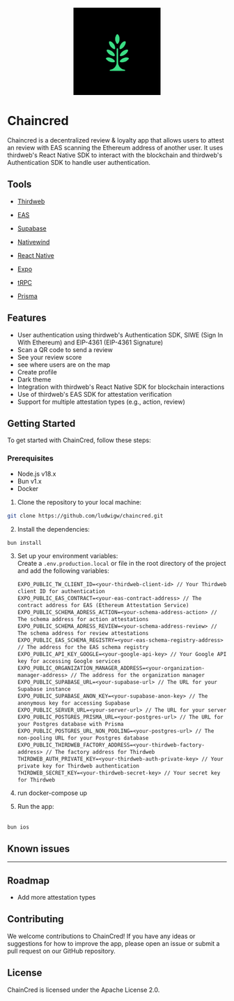 <p align="center" style="border-radius: 10px">
  <img src="./assets/icon.png" width="200" />
</p>

# Chaincred

Chaincred is a decentralized review & loyalty app that allows users to attest an review with EAS scanning the Ethereum address of another user. It uses thirdweb's React Native SDK to interact
with the blockchain and thirdweb's Authentication SDK to handle user authentication.

<!-- ## Demo

![Demo](./demo.gif) -->

## Tools

- [Thirdweb](https://www.thirdweb.com/)
- [EAS](https://attest.org/)
- [Supabase](https://supabase.com/)
- [Nativewind](https://nativewind.dev/)

- [React Native](https://reactnative.dev/)
- [Expo](https://expo.dev/)
- [tRPC](https://trpc.io/)
- [Prisma](https://prisma.io/)

## Features

- User authentication using thirdweb's Authentication SDK, SIWE (Sign In With Ethereum) and EIP-4361 (EIP-4361 Signature)
- Scan a QR code to send a review
- See your review score
- see where users are on the map
- Create profile
- Dark theme
- Integration with thirdweb's React Native SDK for blockchain interactions
- Use of thirdweb's EAS SDK for attestation verification
- Support for multiple attestation types (e.g., action, review)

## Getting Started

To get started with ChainCred, follow these steps:

### Prerequisites

- Node.js v18.x
- Bun v1.x
- Docker

1. Clone the repository to your local machine:

```bash
git clone https://github.com/ludwigw/chaincred.git
```

2. Install the dependencies:

```bash
bun install
```

3. Set up your environment variables:  
   Create a `.env.production.local` or file in the root directory of the project and add the following variables:

   ```
   EXPO_PUBLIC_TW_CLIENT_ID=<your-thirdweb-client-id> // Your Thirdweb client ID for authentication
   EXPO_PUBLIC_EAS_CONTRACT=<your-eas-contract-address> // The contract address for EAS (Ethereum Attestation Service)
   EXPO_PUBLIC_SCHEMA_ADRESS_ACTION=<your-schema-address-action> // The schema address for action attestations
   EXPO_PUBLIC_SCHEMA_ADRESS_REVIEW=<your-schema-address-review> // The schema address for review attestations
   EXPO_PUBLIC_EAS_SCHEMA_REGISTRY=<your-eas-schema-registry-address> // The address for the EAS schema registry
   EXPO_PUBLIC_API_KEY_GOOGLE=<your-google-api-key> // Your Google API key for accessing Google services
   EXPO_PUBLIC_ORGANIZATION_MANAGER_ADDRESS=<your-organization-manager-address> // The address for the organization manager
   EXPO_PUBLIC_SUPABASE_URL=<your-supabase-url> // The URL for your Supabase instance
   EXPO_PUBLIC_SUPABASE_ANON_KEY=<your-supabase-anon-key> // The anonymous key for accessing Supabase
   EXPO_PUBLIC_SERVER_URL=<your-server-url> // The URL for your server
   EXPO_PUBLIC_POSTGRES_PRISMA_URL=<your-postgres-url> // The URL for your Postgres database with Prisma
   EXPO_PUBLIC_POSTGRES_URL_NON_POOLING=<your-postgres-url> // The non-pooling URL for your Postgres database
   EXPO_PUBLIC_THIRDWEB_FACTORY_ADDRESS=<your-thirdweb-factory-address> // The factory address for Thirdweb
   THIRDWEB_AUTH_PRIVATE_KEY=<your-thirdweb-auth-private-key> // Your private key for Thirdweb authentication
   THIRDWEB_SECRET_KEY=<your-thirdweb-secret-key> // Your secret key for Thirdweb
   ```

4. run docker-compose up

5. Run the app:

```

bun ios

```

## Known issues

---

## Roadmap

- Add more attestation types

## Contributing

We welcome contributions to ChainCred! If you have any ideas or suggestions for how to improve the app, please open an issue or submit a pull request on our GitHub repository.

## License

ChainCred is licensed under the Apache License 2.0.

```

```
